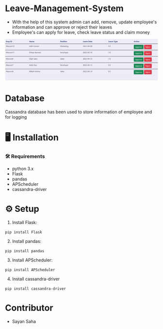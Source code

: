 # Leave-Management-System

- With the help of this system admin can add, remove, update employee's information and can approve or reject their leaves
- Employee's can apply for leave, check leave status and claim money 

![leave manage page](leave-manage-page.png)
# Database
Cassandra database has been used to store information of employee and for logging
# :desktop_computer:	 Installation
### :hammer_and_wrench: Requirements
- python 3.x
- Flask
- pandas
- APScheduler
- cassandra-driver
# :gear:	 Setup
1. Install Flask:

```pip install Flask```

2. Install pandas:

```pip install pandas```

3. Install APScheduler:

```pip install APScheduler```

4. Install cassandra-driver

```pip install cassandra-driver```

# Contributor
- Sayan Saha

